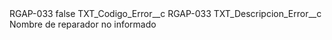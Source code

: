 <?xml version="1.0" encoding="UTF-8"?>
<CustomMetadata xmlns="http://soap.sforce.com/2006/04/metadata" xmlns:xsi="http://www.w3.org/2001/XMLSchema-instance" xmlns:xsd="http://www.w3.org/2001/XMLSchema">
    <label>RGAP-033</label>
    <protected>false</protected>
    <values>
        <field>TXT_Codigo_Error__c</field>
        <value xsi:type="xsd:string">RGAP-033</value>
    </values>
    <values>
        <field>TXT_Descripcion_Error__c</field>
        <value xsi:type="xsd:string">Nombre de reparador no informado</value>
    </values>
</CustomMetadata>

